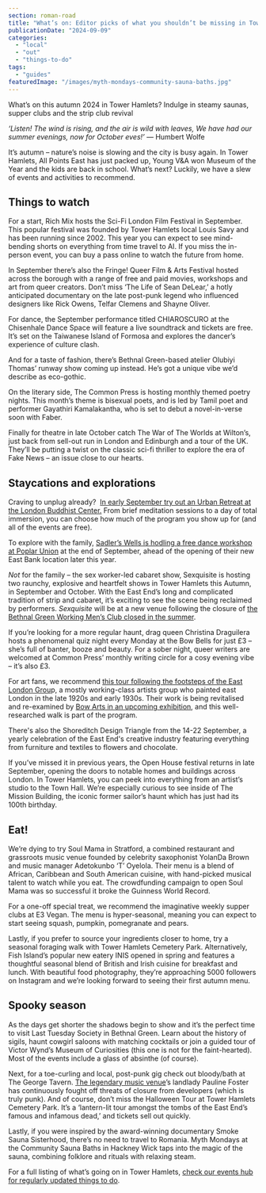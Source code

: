 ```yaml
---
section: roman-road
title: "What’s on: Editor picks of what you shouldn’t be missing in Tower Hamlets this autumn"
publicationDate: "2024-09-09"
categories: 
  - "local"
  - "out"
  - "things-to-do"
tags: 
  - "guides"
featuredImage: "/images/myth-mondays-community-sauna-baths.jpg"
---
```


What’s on this autumn 2024 in Tower Hamlets? Indulge in steamy saunas, supper clubs and the strip club revival

_‘Listen! The wind is rising, and the air is wild with leaves, We have had our summer evenings, now for October eves!’_ — Humbert Wolfe

It’s autumn – nature’s noise is slowing and the city is busy again. In Tower Hamlets, All Points East has just packed up, Young V&A won Museum of the Year and the kids are back in school. What’s next? Luckily, we have a slew of events and activities to recommend.  

## Things to watch 

For a start, Rich Mix hosts the Sci-Fi London Film Festival in September. This popular festival was founded by Tower Hamlets local Louis Savy and has been running since 2002. This year you can expect to see mind-bending shorts on everything from time travel to AI. If you miss the in-person event, you can buy a pass online to watch the future from home.  

In September there’s also the Fringe! Queer Film & Arts Festival hosted across the borough with a range of free and paid movies, workshops and art from queer creators. Don’t miss ‘The Life of Sean DeLear,’ a hotly anticipated documentary on the late post-punk legend who influenced designers like Rick Owens, Telfar Clemens and Shayne Oliver. 

For dance, the September performance titled CHIAROSCURO at the Chisenhale Dance Space will feature a live soundtrack and tickets are free. It’s set on the Taiwanese Island of Formosa and explores the dancer’s experience of culture clash. 

And for a taste of fashion, there’s Bethnal Green-based atelier Olubiyi Thomas’ runway show coming up instead. He’s got a unique vibe we’d describe as eco-gothic.  

On the literary side, The Common Press is hosting monthly themed poetry nights. This month’s theme is bisexual poets, and is led by Tamil poet and performer Gayathiri Kamalakantha, who is set to debut a novel-in-verse soon with Faber. 

  
Finally for theatre in late October catch The War of The Worlds at Wilton’s, just back from sell-out run in London and Edinburgh and a tour of the UK. They’ll be putting a twist on the classic sci-fi thriller to explore the era of Fake News – an issue close to our hearts.

## Staycations and explorations 

Craving to unplug already?  [In early September try out an Urban Retreat at the London Buddhist Center.](https://romanroadlondon.com/events/urban-retreat-at-london-buddhist-centre/) From brief meditation sessions to a day of total immersion, you can choose how much of the program you show up for (and all of the events are free). 

To explore with the family, [Sadler’s Wells is hodling a free dance workshop at Poplar Union](https://romanroadlondon.com/events/sadlers-wells-family-freestyle-dance-workshop-poplar-union/) at the end of September, ahead of the opening of their new East Bank location later this year. 

_Not_ for the family – the sex worker-led cabaret show, Sexquisite is hosting two raunchy, explosive and heartfelt shows in Tower Hamlets this Autumn, in September and October. With the East End’s long and complicated tradition of strip and cabaret, it’s exciting to see the scene being reclaimed by performers. _Sexquisite_ will be at a new venue following the closure of [the Bethnal Green Working Men’s Club closed in the summer](https://bethnalgreenlondon.co.uk/rally-save-bgwmc-working-mens-club-queer-friendly-venue/). 

If you’re looking for a more regular haunt, drag queen Christina Draguilera hosts a phenomenal quiz night every Monday at the Bow Bells for just £3 – she’s full of banter, booze and beauty. For a sober night, queer writers are welcomed at Common Press’ monthly writing circle for a cosy evening vibe – it’s also £3. 

For art fans, we recommend [this tour following the footsteps of the East London Grou](https://romanroadlondon.com/events/walking-tour-exploring-the-streets-of-the-east-london-group-with-alan-waltham/)p, a mostly working-class artists group who painted east London in the late 1920s and early 1930s. Their work is being revitalised and re-examined by [Bow Arts in an upcoming exhibition](https://romanroadlondon.com/art-exhibitions-east-london/), and this well-researched walk is part of the program.

There's also the Shoreditch Design Triangle from the 14-22 September, a yearly celebration of the East End's creative industry featuring everything from furniture and textiles to flowers and chocolate.

If you’ve missed it in previous years, the Open House festival returns in late September, opening the doors to notable homes and buildings across London. In Tower Hamlets, you can peek into everything from an artist’s studio to the Town Hall. We’re especially curious to see inside of The Mission Building, the iconic former sailor’s haunt which has just had its 100th birthday.

## Eat! 

We’re dying to try Soul Mama in Stratford, a combined restaurant and grassroots music venue founded by celebrity saxophonist YolanDa Brown and music manager Adetokunbo ‘T’ Oyelola. Their menu is a blend of African, Caribbean and South American cuisine, with hand-picked musical talent to watch while you eat. The crowdfunding campaign to open Soul Mama was so successful it broke the Guinness World Record. 

For a one-off special treat, we recommend the imaginative weekly supper clubs at E3 Vegan. The menu is hyper-seasonal, meaning you can expect to start seeing squash, pumpkin, pomegranate and pears.

Lastly, if you prefer to source your ingredients closer to home, try a seasonal foraging walk with Tower Hamlets Cemetery Park. Alternatively, Fish Island’s popular new eatery INIS opened in spring and features a thoughtful seasonal blend of British and Irish cuisine for breakfast and lunch. With beautiful food photography, they’re approaching 5000 followers on Instagram and we’re looking forward to seeing their first autumn menu. 

## Spooky season 

As the days get shorter the shadows begin to show and it’s the perfect time to visit Last Tuesday Society in Bethnal Green. Learn about the history of sigils, haunt cowgirl saloons with matching cocktails or join a guided tour of Victor Wynd’s Museum of Curiosities (this one is not for the faint-hearted). Most of the events include a glass of absinthe (of course). 

Next, for a toe-curling and local, post-punk gig check out bloody/bath at The George Tavern. [The legendary music venue](https://whitechapellondon.co.uk/george-tavern-history/)’s landlady Pauline Foster has continuously fought off threats of closure from developers (which is truly punk). And of course, don’t miss the Halloween Tour at Tower Hamlets Cemetery Park. It’s a ‘lantern-lit tour amongst the tombs of the East End’s famous and infamous dead,’ and tickets sell out quickly. 

Lastly, if you were inspired by the award-winning documentary Smoke Sauna Sisterhood, there’s no need to travel to Romania. Myth Mondays at the Community Sauna Baths in Hackney Wick taps into the magic of the sauna, combining folklore and rituals with relaxing steam.

For a full listing of what’s going on in Tower Hamlets, [check our events hub for regularly updated things to do](https://romanroadlondon.com/events/).
